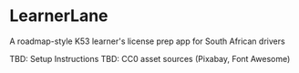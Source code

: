# LearnerLane
A roadmap-style K53 learner's license prep app for South African drivers

TBD: Setup Instructions
TBD: CC0 asset sources (Pixabay, Font Awesome)